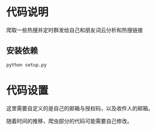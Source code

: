 # 代码说明

爬取一些热搜并定时群发给自己和朋友词云分析和热搜链接

## 安装依赖

`python setup.py`

# 代码设置

这里需要自定义的是自己的邮箱与授权码，以及收件人的邮箱。

随着时间的推移，爬虫部分的代码可能需要自己修改。